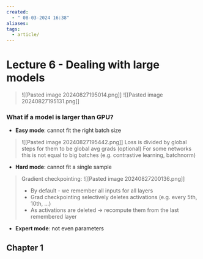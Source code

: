 ```yaml
---
created:
  - " 08-03-2024 16:38"
aliases: 
tags:
  - article/
---
```


# Lecture 6 - Dealing with large models

> ![[Pasted image 20240827195014.png]]
> ![[Pasted image 20240827195131.png]]


### What if a model is larger than GPU?
- **Easy mode**: cannot fit the right batch size
> ![[Pasted image 20240827195442.png]]
> Loss is divided by global steps for them to be global avg grads (optional)
> For some networks this is not equal to big batches (e.g. contrastive learning, batchnorm)
- **Hard mode**: cannot fit a single sample
> Gradient checkpointing:
> ![[Pasted image 20240827200136.png]]
> - By default - we remember all inputs for all layers
> - Grad checkpointing selectively deletes activations (e.g. every 5th, 10th, ...)
> - As activations are deleted -> recompute them from the last remembered layer
- **Expert mode**: not even parameters

## Chapter 1

